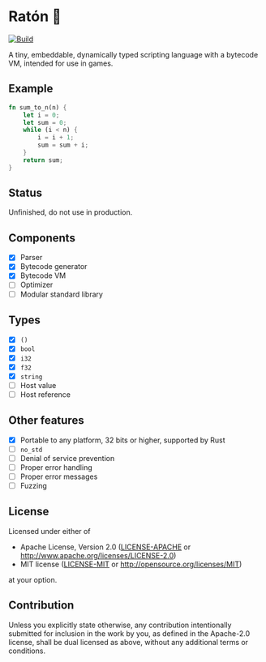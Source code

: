# Ratón 🐁

[![Build](https://github.com/finnbear/raton/actions/workflows/build.yml/badge.svg)](https://github.com/finnbear/raton/actions/workflows/build.yml) 

A tiny, embeddable, dynamically typed scripting language with a bytecode VM, intended for use in games.

## Example

```rust
fn sum_to_n(n) {
    let i = 0;
    let sum = 0;
    while (i < n) {
        i = i + 1;
        sum = sum + i;
    }
    return sum;
}
```

## Status

Unfinished, do not use in production.

## Components
- [x] Parser
- [x] Bytecode generator
- [x] Bytecode VM
- [ ] Optimizer
- [ ] Modular standard library

## Types
- [x] `()`
- [x] `bool`
- [x] `i32`
- [x] `f32`
- [x] `string`
- [ ] Host value
- [ ] Host reference

## Other features

- [x] Portable to any platform, 32 bits or higher, supported by Rust
- [ ] `no_std`
- [ ] Denial of service prevention
- [ ] Proper error handling
- [ ] Proper error messages
- [ ] Fuzzing

## License

Licensed under either of

 * Apache License, Version 2.0
   ([LICENSE-APACHE](LICENSE-APACHE) or http://www.apache.org/licenses/LICENSE-2.0)
 * MIT license
   ([LICENSE-MIT](LICENSE-MIT) or http://opensource.org/licenses/MIT)

at your option.

## Contribution

Unless you explicitly state otherwise, any contribution intentionally submitted
for inclusion in the work by you, as defined in the Apache-2.0 license, shall be
dual licensed as above, without any additional terms or conditions.